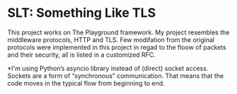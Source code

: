 # SLT: Something Like TLS
This project works on The Playground framework. My project resembles the middleware protocols, HTTP and TLS. Few modifation from the original protocols were implemented in this project in regad to the floow of packets and their security, all is listed in a customized RFC. 

*I'm using Python’s asyncio library instead of (direct) socket access. Sockets are a form of “synchronous” communication. That means that the code moves in the typical flow from beginning to end.

